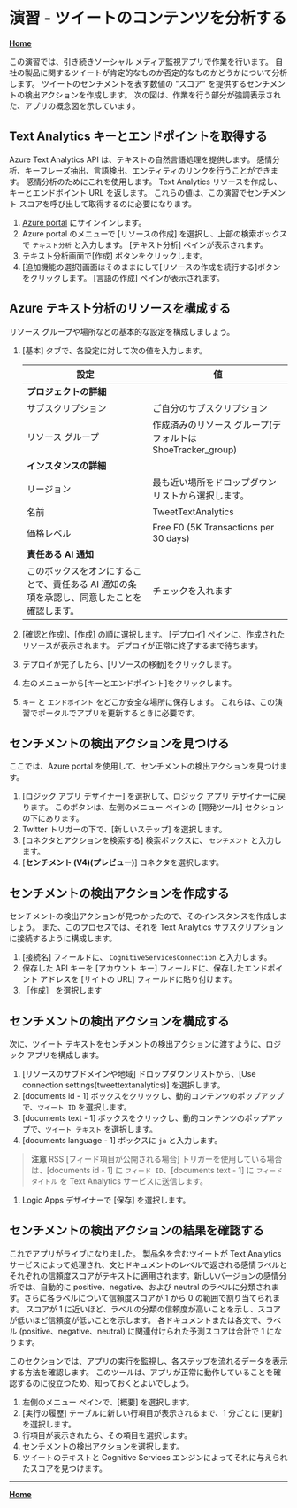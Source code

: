 # 演習 - ツイートのコンテンツを分析する

**[Home](./README.md)**

この演習では、引き続きソーシャル メディア監視アプリで作業を行います。 自社の製品に関するツイートが肯定的なものか否定的なものかどうかについて分析します。 ツイートのセンチメントを表す数値の "スコア" を提供するセンチメントの検出アクションを作成します。 次の図は、作業を行う部分が強調表示された、アプリの概念図を示しています。

## Text Analytics キーとエンドポイントを取得する
Azure Text Analytics API は、テキストの自然言語処理を提供します。 感情分析、キーフレーズ抽出、言語検出、エンティティのリンクを行うことができます。 感情分析のためにこれを使用します。 Text Analytics リソースを作成し、キーとエンドポイント URL を返します。 これらの値は、この演習でセンチメント スコアを呼び出して取得するのに必要になります。

1. [Azure portal](https://portal.azure.com/) にサインインします。
1. Azure portal のメニューで [リソースの作成] を選択し、上部の検索ボックスで `テキスト分析` と入力します。 [テキスト分析] ペインが表示されます。
1. テキスト分析画面で[作成] ボタンをクリックします。
1. [追加機能の選択]画面はそのままにして[リソースの作成を続行する]ボタンをクリックします。 [言語の作成] ペインが表示されます。

## Azure テキスト分析のリソースを構成する
リソース グループや場所などの基本的な設定を構成しましょう。

1. [基本] タブで、各設定に対して次の値を入力します。

    |  設定  |  値  |
    | ---- | ---- |
    |  **プロジェクトの詳細**  ||
    |  サブスクリプション  |  ご自分のサブスクリプション  |
    |  リソース グループ   |  作成済みのリソース グループ(デフォルトは ShoeTracker_group)  |
    |  **インスタンスの詳細**  ||
    |  リージョン  |  最も近い場所をドロップダウン リストから選択します。  |
    |  名前  |  TweetTextAnalytics  |
    |  価格レベル  |  Free F0 (5K Transactions per 30 days)  |
    |  **責任ある AI 通知**  ||
    |  このボックスをオンにすることで、責任ある AI 通知の条項を承認し、同意したことを確認します。  |  チェックを入れます  |

1. [確認と作成]、[作成] の順に選択します。 [デプロイ] ペインに、作成されたリソースが表示されます。 デプロイが正常に終了するまで待ちます。
1. デプロイが完了したら、[リソースの移動]をクリックします。
1. 左のメニューから[キーとエンドポイント]をクリックします。
1. `キー` と `エンドポイント` をどこか安全な場所に保存します。 これらは、この演習でポータルでアプリを更新するときに必要です。

## センチメントの検出アクションを見つける
ここでは、Azure portal を使用して、センチメントの検出アクションを見つけます。

1. [ロジック アプリ デザイナー] を選択して、ロジック アプリ デザイナーに戻ります。 このボタンは、左側のメニュー ペインの [開発ツール] セクションの下にあります。
1. Twitter トリガーの下で、[新しいステップ] を選択します。
1. [コネクタとアクションを検索する] 検索ボックスに、 `センチメント` と入力します。
1. [**センチメント (V4)(プレビュー)**] コネクタを選択します。

## センチメントの検出アクションを作成する
センチメントの検出アクションが見つかったので、そのインスタンスを作成しましょう。 また、このプロセスでは、それを Text Analytics サブスクリプションに接続するように構成します。

1. [接続名] フィールドに、 `CognitiveServicesConnection` と入力します。
1. 保存した API キーを [アカウント キー] フィールドに、保存したエンドポイント アドレスを [サイトの URL] フィールドに貼り付けます。
1. ［作成］ を選択します

## センチメントの検出アクションを構成する
次に、ツイート テキストをセンチメントの検出アクションに渡すように、ロジック アプリを構成します。

1. [リソースのサブドメインや地域] ドロップダウンリストから、[Use connection settings(tweettextanalytics)] を選択します。
1. [documents id - 1] ボックスをクリックし、動的コンテンツのポップアップで、`ツイート ID` を選択します。
1. [documents text - 1] ボックスをクリックし、動的コンテンツのポップアップで、`ツイート テキスト` を選択します。
1. [documents language - 1] ボックスに `ja` と入力します。

> **注意**
> RSS [フィード項目が公開される場合] トリガーを使用している場合は、[documents id - 1] に `フィード ID`、[documents text - 1] に `フィード タイトル` を Text Analytics サービスに送信します。

1. Logic Apps デザイナーで [保存] を選択します。

## センチメントの検出アクションの結果を確認する
これでアプリがライブになりました。 製品名を含むツイートが Text Analytics サービスによって処理され、文とドキュメントのレベルで返される感情ラベルとそれぞれの信頼度スコアがテキストに適用されます。新しいバージョンの感情分析では、自動的に positive、negative、および neutral のラベルに分類されます。さらに各ラベルについて信頼度スコアが 1 から 0 の範囲で割り当てられます。 スコアが 1 に近いほど、ラベルの分類の信頼度が高いことを示し、スコアが低いほど信頼度が低いことを示します。 各ドキュメントまたは各文で、ラベル (positive、negative、neutral) に関連付けられた予測スコアは合計で 1 になります。

このセクションでは、アプリの実行を監視し、各ステップを流れるデータを表示する方法を確認します。 このツールは、アプリが正常に動作していることを確認するのに役立つため、知っておくとよいでしょう。

1. 左側のメニュー ペインで、[概要] を選択します。
1. [実行の履歴] テーブルに新しい行項目が表示されるまで、1 分ごとに [更新] を選択します。
1. 行項目が表示されたら、その項目を選択します。
1. センチメントの検出アクションを選択します。
1. ツイートのテキストと Cognitive Services エンジンによってそれに与えられたスコアを見つけます。

----

**[Home](./README.md)** 